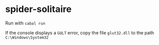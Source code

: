 # spider-solitaire

Run with `cabal run`

If the console displays a `GULT` error, copy the file `glut32.dll` to the path `C:\Windows\System32`